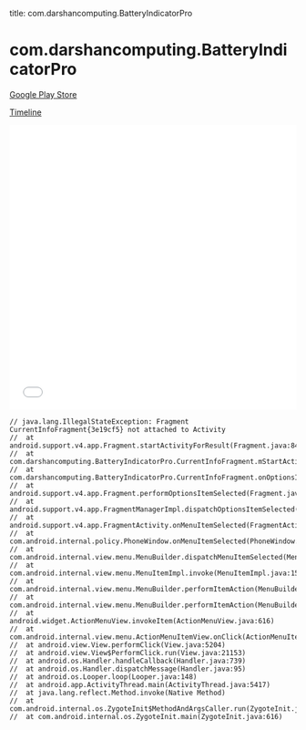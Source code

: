 title: com.darshancomputing.BatteryIndicatorPro

# com.darshancomputing.BatteryIndicatorPro

[Google Play Store](https://play.google.com/store/apps/details?id=com.darshancomputing.BatteryIndicatorPro)

[Timeline](./vis-timeline.html)

<iframe src="./vis-timeline.html" width="100%" height="500px" style="border:none;"></iframe>

```
// java.lang.IllegalStateException: Fragment CurrentInfoFragment{3e19cf5} not attached to Activity
// 	at android.support.v4.app.Fragment.startActivityForResult(Fragment.java:847)
// 	at com.darshancomputing.BatteryIndicatorPro.CurrentInfoFragment.mStartActivity(CurrentInfoFragment.java:453)
// 	at com.darshancomputing.BatteryIndicatorPro.CurrentInfoFragment.onOptionsItemSelected(CurrentInfoFragment.java:269)
// 	at android.support.v4.app.Fragment.performOptionsItemSelected(Fragment.java:1568)
// 	at android.support.v4.app.FragmentManagerImpl.dispatchOptionsItemSelected(FragmentManager.java:1978)
// 	at android.support.v4.app.FragmentActivity.onMenuItemSelected(FragmentActivity.java:367)
// 	at com.android.internal.policy.PhoneWindow.onMenuItemSelected(PhoneWindow.java:1151)
// 	at com.android.internal.view.menu.MenuBuilder.dispatchMenuItemSelected(MenuBuilder.java:761)
// 	at com.android.internal.view.menu.MenuItemImpl.invoke(MenuItemImpl.java:152)
// 	at com.android.internal.view.menu.MenuBuilder.performItemAction(MenuBuilder.java:904)
// 	at com.android.internal.view.menu.MenuBuilder.performItemAction(MenuBuilder.java:894)
// 	at android.widget.ActionMenuView.invokeItem(ActionMenuView.java:616)
// 	at com.android.internal.view.menu.ActionMenuItemView.onClick(ActionMenuItemView.java:141)
// 	at android.view.View.performClick(View.java:5204)
// 	at android.view.View$PerformClick.run(View.java:21153)
// 	at android.os.Handler.handleCallback(Handler.java:739)
// 	at android.os.Handler.dispatchMessage(Handler.java:95)
// 	at android.os.Looper.loop(Looper.java:148)
// 	at android.app.ActivityThread.main(ActivityThread.java:5417)
// 	at java.lang.reflect.Method.invoke(Native Method)
// 	at com.android.internal.os.ZygoteInit$MethodAndArgsCaller.run(ZygoteInit.java:726)
// 	at com.android.internal.os.ZygoteInit.main(ZygoteInit.java:616)

```



